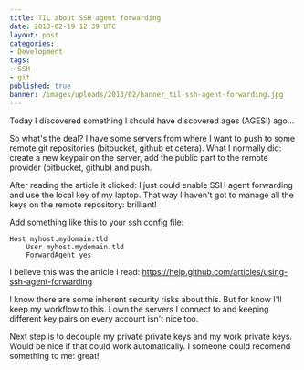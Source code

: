 ```yaml
---
title: TIL about SSH agent forwarding
date: 2013-02-19 12:39 UTC
layout: post
categories:
- Development
tags:
- SSH
- git
published: true
banner: /images/uploads/2013/02/banner_til-ssh-agent-forwarding.jpg
---
```


Today I discovered something I should have discovered ages (AGES!) ago...

So what's the deal? I have some servers from where I want to push to some remote git repositories (bitbucket, github et cetera).
What I normally did: create a new keypair on the server, add the public part to the remote provider (bitbucket, github) and push.

After reading the article it clicked: I just could enable SSH agent forwarding and use the local key of my laptop. That way I haven't got to manage all the keys on the remote repository: brilliant!

Add something like this to your ssh config file:

``` text ~/.ssh/config
Host myhost.mydomain.tld
	User myhost.mydomain.tld
	ForwardAgent yes
```
I believe this was the article I read: https://help.github.com/articles/using-ssh-agent-forwarding

I know there are some inherent security risks about this. But for know I'll keep my workflow to this. I own the servers I connect to and keeping different key pairs on every account isn't nice too.

Next step is to decouple my private private keys and my work private keys. Would be nice if that could work automatically. I someone could recomend something to me: great!

